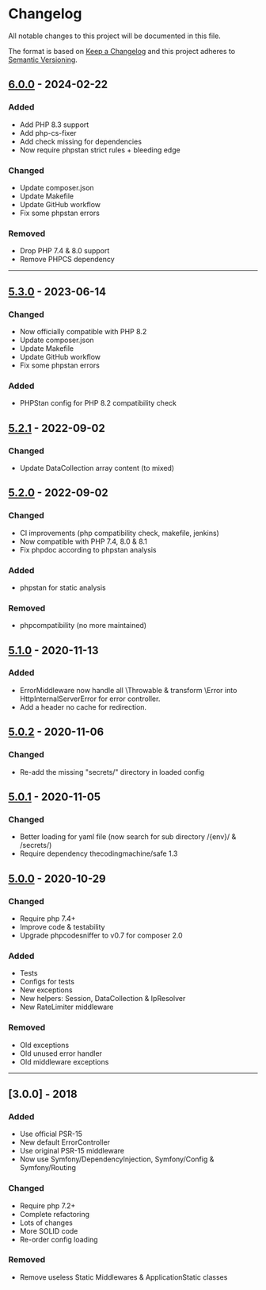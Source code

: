 # Changelog
All notable changes to this project will be documented in this file.

The format is based on [Keep a Changelog](http://keepachangelog.com/en/1.0.0/)
and this project adheres to [Semantic Versioning](http://semver.org/spec/v2.0.0.html).

## [6.0.0] - 2024-02-22
[6.0.0]: https://github.com/eureka-framework/kernel-http/compare/5.3.0...6.0.0
### Added
- Add PHP 8.3 support
- Add php-cs-fixer
- Add check missing for dependencies
- Now require phpstan strict rules + bleeding edge
### Changed
- Update composer.json
- Update Makefile
- Update GitHub workflow
- Fix some phpstan errors
### Removed
- Drop PHP 7.4 & 8.0 support
- Remove PHPCS dependency

---

## [5.3.0] - 2023-06-14
[5.3.0]: https://github.com/eureka-framework/kernel-http/compare/5.2.1...5.3.0
### Changed
- Now officially compatible with PHP 8.2
- Update composer.json
- Update Makefile
- Update GitHub workflow
- Fix some phpstan errors
### Added
- PHPStan config for PHP 8.2 compatibility check

## [5.2.1] - 2022-09-02
[5.2.1]: https://github.com/eureka-framework/kernel-http/compare/5.2.0...5.2.1
### Changed
- Update DataCollection array content (to mixed)

## [5.2.0] - 2022-09-02
[5.2.0]: https://github.com/eureka-framework/kernel-http/compare/5.1.0...5.2.0
### Changed
- CI improvements (php compatibility check, makefile, jenkins)
- Now compatible with PHP 7.4, 8.0 & 8.1
- Fix phpdoc according to phpstan analysis
### Added
- phpstan for static analysis
### Removed
- phpcompatibility (no more maintained)


## [5.1.0] - 2020-11-13
[5.1.0]: https://github.com/eureka-framework/kernel-http/compare/5.0.2...5.1.0
### Added
- ErrorMiddleware now handle all \Throwable & transform \Error into HttpInternalServerError for error controller.
- Add a header no cache for redirection.

## [5.0.2] - 2020-11-06
[5.0.2]: https://github.com/eureka-framework/kernel-http/compare/5.0.1...5.0.2
### Changed
- Re-add  the missing "secrets/" directory in loaded config
 
## [5.0.1] - 2020-11-05
[5.0.1]: https://github.com/eureka-framework/kernel-http/compare/5.0.0...5.0.1
### Changed
- Better loading for yaml file (now search for sub directory /{env}/ & /secrets/)
- Require dependency thecodingmachine/safe 1.3

## [5.0.0] - 2020-10-29
[5.0.0]: https://github.com/eureka-framework/kernel-http/compare/3.0.0...5.0.0
### Changed
- Require php 7.4+
- Improve code & testability
- Upgrade phpcodesniffer to v0.7 for composer 2.0
### Added
- Tests
- Configs for tests
- New exceptions
- New helpers: Session, DataCollection & IpResolver
- New RateLimiter middleware
### Removed
- Old exceptions
- Old unused error handler
- Old middleware exceptions

---

## [3.0.0] - 2018
### Added
- Use official PSR-15
- New default ErrorController
- Use original PSR-15 middleware
- Now use Symfony/DependencyInjection, Symfony/Config & Symfony/Routing

### Changed
- Require php 7.2+
- Complete refactoring
- Lots of changes
- More SOLID code
- Re-order config loading
 
### Removed
- Remove useless Static Middlewares & ApplicationStatic classes
